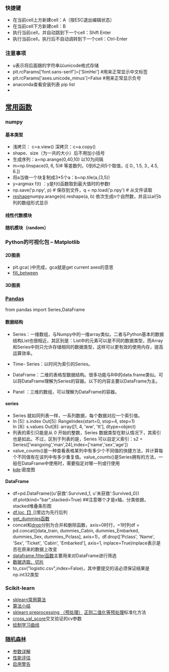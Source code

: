 ### 快捷键
- 在当前cell上方新建cell：A（按ESC退出编辑状态）  
- 在当前cell下方新建cell：B
- 执行当前cell，并自动跳到下一个cell：Shift Enter  
- 执行当前cell，执行后不自动调转到下一个cell：Ctrl-Enter

### 注意事项
- u表示将后面跟的字符串以unicode格式存储
- plt.rcParams['font.sans-serif']=['SimHei'] #用来正常显示中文标签 
- plt.rcParams['axes.unicode_minus']=False #用来正常显示负号
- anaconda查看安装列表 pip list
- 


## [常用函数](https://www.cnblogs.com/tdalcn/p/7818895.html) 
### numpy
#### 基本类型
- 浅拷贝： c=a.view()   深拷贝：c=a.copy()  
- shape、size（为一共的大小）后不用加小括号
- 生成序列：a=np.arange(0,40,10) 以10为间隔
- m=np.linspace(0, 6, 5)# 等差数列，0到6之间5个取值，([ 0., 1.5, 3., 4.5, 6.])
- 将a当做一个块复制成3*5个a：b=np.tile(a,(3,5))
- y=argmax f(t) ：y是f(t)函数取到最大值时的参数t
- np.save('p.npy', p)     # 保存到文件，q = np.load('p.npy')    # 从文件读取
- [reshape](https://blog.csdn.net/qq_29831163/article/details/90112000)numpy.arange(n).reshape(a, b)    依次生成n个自然数，并且以a行b列的数组形式显示

#### 线性代数模块


#### 随机模块（random）

### Python的可视化包 – Matplotlib

#### 2D图表
- plt.gca( )中完成，gca就是get current axes的意思
- [fill_between](https://blog.csdn.net/kabuto_hui/article/details/84979606)

#### 3D图表

### [Pandas](https://blog.csdn.net/aasdad1/article/details/91812714)    
from pandas import Series,DataFrame
#### 数据结构
- Series：一维数组，与Numpy中的一维array类似。二者与Python基本的数据结构List也很相近，其区别是：List中的元素可以是不同的数据类型，而Array和Series中则只允许存储相同的数据类型，这样可以更有效的使用内存，提高运算效率。
- Time- Series：以时间为索引的Series。

- DataFrame：二维的表格型数据结构。很多功能与R中的data.frame类似。可以将DataFrame理解为Series的容器。以下的内容主要以DataFrame为主。

- Panel ：三维的数组，可以理解为DataFrame的容器。

#### series
- Series 就如同列表一样，一系列数据，每个数据对应一个索引值。
- In [5]: s.index Out[5]: RangeIndex(start=0, stop=4, step=1)  
In [8]: s.values  Out[8]: array([1, 4, 'ww', 'tt'], dtype=object)
- 列表的索引只能是从 0 开始的整数，Series 数据类型在默认情况下，其索引也是如此。不过，区别于列表的是，Series 可以自定义索引：s2 = Series(['wangxing','man',24],index=['name','sex','age'])
- value_counts()是一种查看表格某列中有多少个不同值的快捷方法，并计算每个不同值有在该列中有多少重复值。value_counts()是Series拥有的方法，一般在DataFrame中使用时，需要指定对哪一列或行使用
- [kde](https://blog.csdn.net/helloworld0906/article/details/103214392):密度图


#### DataFrame
- df=pd.DataFrame({u'获救':Survived_1, u'未获救':Survived_0})  
df.plot(kind="bar",stacked=True) ##注意哪个才是x轴，分类依据，stacked堆叠条形图
- [df.loc【】](https://blog.csdn.net/u014712482/article/details/85080864)[]里边为先行后列
- [get_dummies函数](https://blog.csdn.net/binbigdata/article/details/84842179)
- concat和[drop](https://blog.csdn.net/lhy2239705435/article/details/90052681)分别为合并和删除函数，axis=0时行，=1时列df = pd.concat([data_train, dummies_Cabin, dummies_Embarked, dummies_Sex, dummies_Pclass], axis=1)，df.drop(['Pclass', 'Name', 'Sex', 'Ticket', 'Cabin', 'Embarked'], axis=1, inplace=True)inplace表示是否在原来的数据上改变
- [dataframe.filter函数](https://blog.csdn.net/weixin_44668131/article/details/99437698)主要用来对DataFrame进行筛选
- [数据选取、切片](https://blog.csdn.net/yoonhee/article/details/76168253?utm_medium=distribute.pc_relevant.none-task-blog-BlogCommendFromMachineLearnPai2-2.channel_param&depth_1-utm_source=distribute.pc_relevant.none-task-blog-BlogCommendFromMachineLearnPai2-2.channel_param)
- to_csv("logistic.csv",index=False)，其中要提交的话必须保证结果是np.int32类型


### Scikit-learn
- [sklearn常用算法](https://blog.csdn.net/hzp123123/article/details/77744420/)
- [算法小结](https://www.cnblogs.com/rix-yb/p/9787728.html)
- [sklearn preprocessing （预处理）](https://www.cnblogs.com/keye/p/8194539.html) [正则二值化等预处理](https://blog.csdn.net/weixin_40807247/article/details/82793220)标准化方法
- [cross_val_score](https://blog.csdn.net/FontThrone/article/details/79220127?utm_medium=distribute.pc_relevant.none-task-blog-BlogCommendFromMachineLearnPai2-2.channel_param&depth_1-utm_source=distribute.pc_relevant.none-task-blog-BlogCommendFromMachineLearnPai2-2.channel_param)交叉验证的cv参数
- [绘制学习曲线](https://blog.csdn.net/gracejpw/article/details/102370364)

### [随机森林](https://blog.csdn.net/colourful_sky/article/details/82082854)
- [参数详解](https://blog.csdn.net/u012102306/article/details/52228516)
- [性能评估](https://www.jianshu.com/p/591523125637)
- [启用警告](https://www.coder.work/article/1263350)



